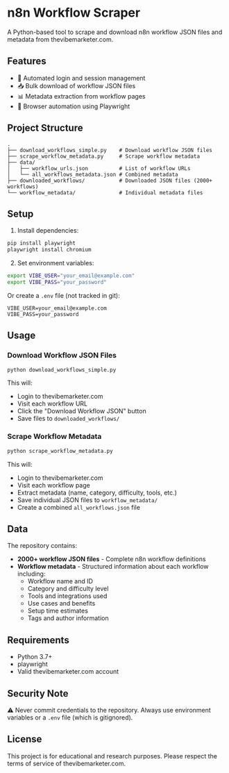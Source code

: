 # n8n Workflow Scraper

A Python-based tool to scrape and download n8n workflow JSON files and metadata from thevibemarketer.com.

## Features

- 🔐 Automated login and session management
- 📥 Bulk download of workflow JSON files
- 📊 Metadata extraction from workflow pages
- 🤖 Browser automation using Playwright

## Project Structure

```
.
├── download_workflows_simple.py    # Download workflow JSON files
├── scrape_workflow_metadata.py     # Scrape workflow metadata
├── data/
│   ├── workflow_urls.json          # List of workflow URLs
│   └── all_workflows_metadata.json # Combined metadata
├── downloaded_workflows/           # Downloaded JSON files (2000+ workflows)
└── workflow_metadata/              # Individual metadata files
```

## Setup

1. Install dependencies:
```bash
pip install playwright
playwright install chromium
```

2. Set environment variables:
```bash
export VIBE_USER="your_email@example.com"
export VIBE_PASS="your_password"
```

Or create a `.env` file (not tracked in git):
```
VIBE_USER=your_email@example.com
VIBE_PASS=your_password
```

## Usage

### Download Workflow JSON Files

```bash
python download_workflows_simple.py
```

This will:
- Login to thevibemarketer.com
- Visit each workflow URL
- Click the "Download Workflow JSON" button
- Save files to `downloaded_workflows/`

### Scrape Workflow Metadata

```bash
python scrape_workflow_metadata.py
```

This will:
- Login to thevibemarketer.com
- Visit each workflow page
- Extract metadata (name, category, difficulty, tools, etc.)
- Save individual JSON files to `workflow_metadata/`
- Create a combined `all_workflows.json` file

## Data

The repository contains:
- **2000+ workflow JSON files** - Complete n8n workflow definitions
- **Workflow metadata** - Structured information about each workflow including:
  - Workflow name and ID
  - Category and difficulty level
  - Tools and integrations used
  - Use cases and benefits
  - Setup time estimates
  - Tags and author information

## Requirements

- Python 3.7+
- playwright
- Valid thevibemarketer.com account

## Security Note

⚠️ Never commit credentials to the repository. Always use environment variables or a `.env` file (which is gitignored).

## License

This project is for educational and research purposes. Please respect the terms of service of thevibemarketer.com.
